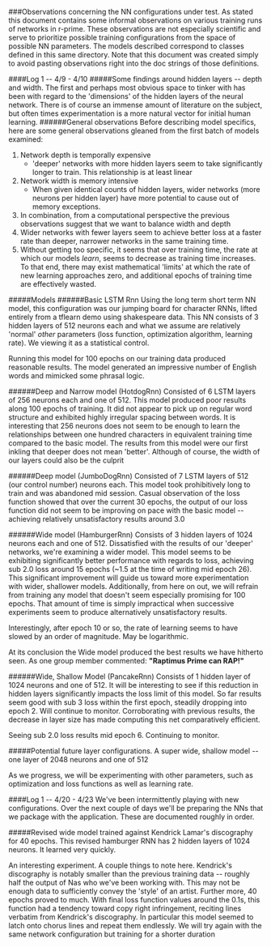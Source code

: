 ###Observations concerning the NN configurations under test.
As stated this document contains some informal observations on various training runs of networks in r-prime.
These observations are not especially scientific and serve to prioritize possible training configurations
from the space of possible NN parameters. The models described correspond to classes defined in this same
directory. Note that this document was created simply to avoid pasting observations right into the doc strings
of those definitions.

####Log 1 -- 4/9 - 4/10 
#####Some findings around hidden layers -- depth and width.
The first and perhaps most obvious space to tinker with has been with regard to the 'dimensions' of
the hidden layers of the neural network. There is of course an immense amount of literature on the subject,
but often times experimentation is a more natural vector for initial human learning. 
######General observations
Before describing model specifics, here are some general observations gleaned from the first batch of models examined:

1. Network depth is temporally expensive
    * 'deeper' networks with more hidden layers seem to take significantly longer to train. 
    This relationship is at least linear
2. Network width is memory intensive
    * When given identical counts of hidden layers, wider networks (more neurons per hidden layer) have more
    potential to cause out of memory exceptions.
3. In combination, from a computational perspective the previous observations suggest that we want to balance
width and depth
4. Wider networks with fewer layers seem to achieve better loss at a faster rate than deeper, narrower networks
in the same training time.
5. Without getting too specific, it seems that over training time, the rate at which our models *learn*, seems to 
decrease as training time increases. To that end, there may exist mathematical 'limits' at which the rate of 
new learning approaches zero, and additional epochs of training time are effectively wasted.

#####Models
######Basic LSTM Rnn
Using the long term short term NN model, this configuration was our jumping board for character RNNs, lifted entirely
from a tflearn demo using shakespeare data. This NN consists of 3 hidden layers of 512 neurons each and what we assume
are relatively 'normal' *other* parameters (loss function, optimization algorithm, learning rate). We viewing it as a
statistical control.

Running this model for 100 epochs on our training data produced reasonable results. The model generated an impressive
number of English words and mimicked some phrasal logic.

######Deep and Narrow model (HotdogRnn)
Consisted of 6 LSTM layers of 256 neurons each and one of 512. This model produced poor results along 100 epochs of training. It did
not appear to pick up on regular word structure and exhibited highly irregular spacing between words. It is interesting
that 256 neurons does not seem to be enough to learn the relationships between one hundred characters in equivalent
training time compared to the basic model. The results from this model were our first inkling that deeper does not mean
'better'. Although of course, the width of our layers could also be the culprit

######Deep model (JumboDogRnn)
Consisted of 7 LSTM layers of 512 (our control number) neurons each. This model took prohibitively long to train and
was abandoned mid session. Casual observation of the loss function showed that over the current 30 epochs, the output
of our loss function did not seem to be improving on pace with the basic model -- achieving relatively unsatisfactory
results around 3.0

######Wide model (HamburgerRnn)
Consists of 3 hidden layers of 1024 neurons each and one of 512. Dissatisfied with the results of our 'deeper' networks,
we're examining a wider model. This model seems to be exhibiting significantly better performance with regards to loss,
achieving sub 2.0 loss around 15 epochs (~1.5 at the time of writing mid epoch 26). This significant improvement will
guide us toward more experimentation with wider, shallower models. Additionally, from here on out, we will refrain from
training any model that doesn't seem especially promising for 100 epochs. That amount of time is simply impractical when
successive experiments seem to produce alternatively unsatisfactory results. 

Interestingly, after epoch 10 or so, the rate of learning seems to have slowed by an order of magnitude. May be logarithmic.

At its conclusion the Wide model produced the best results we have hitherto seen. As one group member commented:
**"Raptimus Prime can RAP!"**

######Wide, Shallow Model (PancakeRnn)
Consists of 1 hidden layer of 1024 neurons and one of 512. It will be interesting to see if this reduction in hidden
layers significantly impacts the loss limit of this model. So far results seem good with sub 3 loss within the first
epoch, steadily dropping into epoch 2. Will continue to monitor. Corroborating with previous results, the decrease in
layer size has made computing this net comparatively efficient.

Seeing sub 2.0 loss results mid epoch 6. Continuing to monitor.

#####Potential future layer configurations.
A super wide, shallow model -- one layer of 2048 neurons and one of 512

As we progress, we will be experimenting with other parameters, such as optimization and loss functions as well as
learning rate.

####Log 1 -- 4/20 - 4/23
We've been intermittently playing with new configurations. Over the next couple of days we'll be preparing the NNs
that we package with the application. These are documented roughly in order.

#####Revised wide model trained against Kendrick Lamar's discography for 40 epochs.
This revised hamburger RNN has 2 hidden layers of 1024 neurons. It learned very quickly.

An interesting experiment. A couple things to note here. Kendrick's discography is notably smaller than the previous
training data -- roughly half the output of Nas who we've been working with. This may not be enough data to sufficiently
convey the 'style' of an artist. Further more, 40 epochs proved to much. With final loss function values around the 
0.1s, this function had a tendency toward copy right infringement, reciting lines verbatim from Kendrick's discography. 
In particular this model seemed to latch onto chorus lines and repeat them endlessly. We will try again with the same 
network configuration but training for a shorter duration

